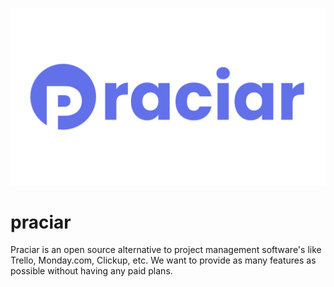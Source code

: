 ![Praciar](https://github.com/Malay1121/praciar/blob/master/assets/images/logo.png?raw=true)

# praciar

Praciar is an open source alternative to project management software's like Trello, Monday.com, Clickup, etc. We want to provide as many features as possible without having any paid plans. 

